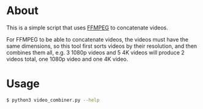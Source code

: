 # About

This is a simple script that uses [FFMPEG](https://ffmpeg.org/) to concatenate videos.

For FFMPEG to be able to concatenate videos, the videos must have the same dimensions, so this tool first sorts videos by their resolution, and then combines them all, e.g. 3 1080p videos and 5 4K videos will produce 2 videos total, one 1080p video and one 4K video.

# Usage

```bash
$ python3 video_combiner.py --help

```
